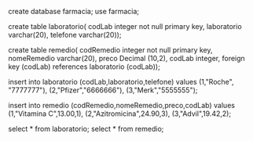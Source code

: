 create database farmacia;
use farmacia;

create table laboratorio(
codLab integer not null primary key,
laboratorio varchar(20),
telefone varchar(20));

create table remedio(
codRemedio integer not null primary key,
nomeRemedio varchar(20),
preco Decimal (10,2),
codLab integer,
foreign key (codLab) references laboratorio (codLab));

insert into laboratorio (codLab,laboratorio,telefone) values
(1,"Roche", "7777777"),
(2,"Pfizer","6666666"),
(3,"Merk","5555555");

insert into remedio (codRemedio,nomeRemedio,preco,codLab) values
(1,"Vitamina C",13.00,1),
(2,"Azitromicina",24.90,3),
(3,"Advil",19.42,2);

select * from laboratorio;
select * from remedio;






